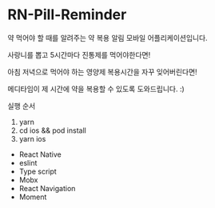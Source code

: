 # RN-Pill-Reminder
약 먹어야 할 때를 알려주는 약 복용 알림 모바일 어플리케이션입니다.

사랑니를 뽑고 5시간마다 진통제를 먹어야한다면!

아침 저녁으로 먹어야 하는 영양제 복용시간을 자꾸 잊어버린다면!

메디타임이 제 시간에 약을 복용할 수 있도록 도와드립니다. :)

실행 순서
1. yarn
2. cd ios && pod install
3. yarn ios 

+ React Native
+ eslint
+ Type script
+ Mobx
+ React Navigation
+ Moment
